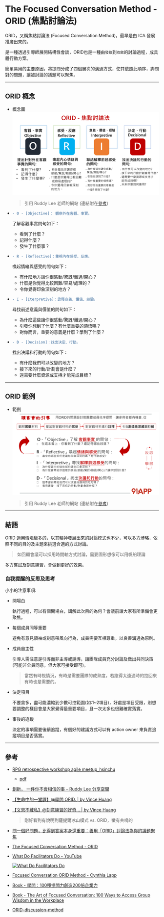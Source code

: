 # The Focused Conversation Method - ORID (焦點討論法)

ORID，又稱焦點討論法 (Focused Conversation Method)，最早是由 ICA 發展推廣出來的。

是一種透過引導師展開結構性會談，ORID也是一種由`發散`到`收斂`的討論過程，成具體行動方案。  

 簡單易用的主要原因，將提問分成了四個層次的溝通方式，使其依照此順序，詢問對的問題，讓被討論的議題可以聚焦。

---

## ORID 概念

- 概念圖
  ![概念圖](./pics/ruddy_orid.png)
  > 引用 Ruddy Lee 老師的網站 (連結附在[參考](#參考))

- ```diff
  - O - [Objective]： 觀察外在客觀、事實。
  ```

  了解客觀事實問句如下：
  - 看到了什麼？
  - 記得什麼？
  - 發生了什麼事？

- ```diff
  - R - [Reflective]：重視內在感受、反應。
  ```

  喚起情緒與感受的問句如下：
  - 有什麼地方讓你很感動/驚訝/難過/開心？
  - 什麼是你覺得比較困難/容易/處理的？
  - 令你覺得印象深刻的地方？

- ```diff
  - I - [Iterpretive]：詮釋意義、價值、經驗。
  ```

  尋找前述意義與價值的問句如下：
  - 為什麼這些讓你很感動/驚訝/難過/開心？
  - 引發你想到了什麼？有什麼重要的領悟嗎？
  - 對你而言，重要的意義是什麼？學到了什麼？

- ```diff
  - D - [Decision]：找出決定、行動。
  ```

  找出決議和行動的問句如下：
  - 有什麼我們可以改變的地方？
  - 接下來的行動/計劃會是什麼？
  - 還需要什麼資源或支持才能完成目標？

---

## ORID 範例

- 範例
  ![範例](./pics/ruddy_orid_sample.png)
  > 引用 Ruddy Lee 老師的網站 (連結附在[參考](#參考))

---

## 結語

ORID 適用情境蠻多的，以其精神發展出來的討論模式也不少，可以多方涉略，依照不同的目的及主題來挑選合適的方式討論。

> 如回顧會議可以採用時間軸方式討論，需要圖形想像可以用帆船理論

多方嘗試及刻意練習，會做到更好的效果。

### 自我提醒的反思及思考

小小的注意事項:

- 開場白

  執行過程，可以有個開場白，講解此次目的為何？會議前讓大家有所準備會更聚焦。

- 每個成員同等重要

  避免有意見領袖或刻意帶風向行為，成員需要互相尊重，以良善溝通為原則。

- 成員自主性

  引導人需注意是引導而非主導或誘導，讓團隊成員充分討論及做出共同決策(可能非全員同意，但大家可接受即可)。
  > 當然有時視情況，有時是需要團隊的成熟度，若跑得太遠適時的拉回來有時也是需要的。

- 決定項目

  不要貪多，盡可能濃縮到少數可控範圍(如:1~2項目)，好處是項目受限，則想要調整的樣目會是大家覺得最重要項目，且一次太多也很難確實落實。

- 事後的追蹤

  決定的事項需要後續追蹤，有個好的建議方式可以有 action owner 來負責追蹤項目是否落實。

---

## 參考

- [RPG retrospective workshop agile meetup_hsinchu](https://www.slideshare.net/secret/xAXXCBp4tHHG2r)
  - [pdf](./doc/rpgretrospectiveworkshopagilemeetuphsinchu3hrcompress-180528072729.pdf)

- [創新， 一件你不會相信的事 – Ruddy Lee 分享空間](https://medium.com/%E7%94%9F%E5%91%BD%E4%B8%AD%E7%9A%84543/%E7%94%9F%E5%91%BD%E4%B8%AD%E7%9A%84%E4%B8%80%E5%A0%82%E8%AA%B2-%E5%AD%B8%E5%95%8F-orid-c1c3aa6ec53a)

- [【生命中的一堂課】@學問 ORID. | by Vince Huang](https://medium.com/%E7%94%9F%E5%91%BD%E4%B8%AD%E7%9A%84543/%E7%94%9F%E5%91%BD%E4%B8%AD%E7%9A%84%E4%B8%80%E5%A0%82%E8%AA%B2-%E5%AD%B8%E5%95%8F-orid-c1c3aa6ec53a)

- [【文思不藏私】@刻意練習的好奇… | by Vince Huang](https://medium.com/%E6%96%87%E6%80%9D%E4%B8%8D%E8%97%8F%E7%A7%81/%E6%96%87%E6%80%9D%E4%B8%8D%E8%97%8F%E7%A7%81-%E5%88%BB%E6%84%8F%E7%B7%B4%E7%BF%92%E7%9A%84%E5%A5%BD%E5%A5%87-27956991e336)
  > 剛好看到有說明到薩提爾冰山模式 vs. ORID，蠻有共鳴的

- [問一個好問題，比得到答案本身還重要：善用「ORID」討論法為你的議題聚焦](https://www.cheers.com.tw/article/article.action?id=5087579)

- [The Focused Conversation Method - ORID](https://www.slideshare.net/StephenBerkeley/the-focused-conversation-method-orid-63521262)

- [What Do Facilitators Do - YouTube](https://www.youtube.com/watch?v=UDLGjKBHSXg)

  [![What Do Facilitators Do](http://img.youtube.com/vi/UDLGjKBHSXg/0.jpg)](http://www.youtube.com/watch?v=UDLGjKBHSXg "What Do Facilitators Do")

- [Focused Conversation ORID Method - Cynthia Lapp](./doc/Cynthia.Lapp__Focused_Conversation_ORID_Method.pdf)

- [Book - 學問：100種提問力創造200倍企業力](https://www.books.com.tw/products/0010463047)
- [Book - The Art of Focused Conversation: 100 Ways to Access Group Wisdom in the Workplace](https://www.books.com.tw/products/F010511343?sloc=main)

- [ORID-discussion-method](doc/ORID-discussion-method.pdf)
